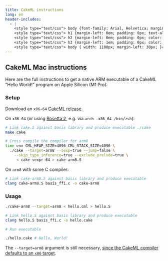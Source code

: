 ```yaml
---
title: CakeML instructions
lang: en
header-includes:
  - |
    <style type="text/css"> body {font-family: Arial, Helvetica; margin-left: 5em; font-size: large;} </style>
    <style type="text/css"> h1 {margin-left: 0em; padding: 0px; text-align: center} </style>
    <style type="text/css"> h2 {margin-left: 0em; padding: 0px; color: #580909} </style>
    <style type="text/css"> h3 {margin-left: 1em; padding: 0px; color: #C05001;} </style>
    <style type="text/css"> body { width: 1100px; margin-left: 30px; }</style>
---
```


## CakeML Mac instructions

Here are the full instructions to get a native ARM executable of a CakeML "Hello World!" program on Apple Silicon (M1 Pro):

### Setup

Download an `x86-64` [CakeML release](https://github.com/CakeML/cakeml/releases).

On `x86-64` (or using [Rosetta 2](https://support.apple.com/en-gb/guide/security/secebb113be1/web), e.g. via `arch -x86_64 /bin/zsh`):
```sh
# Link cake.S against basis library and produce executable ./cake
make cake

# Cross compile the compiler for arm8
time env CML_HEAP_SIZE=4096 CML_STACK_SIZE=4096 \
  ./cake --target=arm8 --sexp=true --jump=false \
    --skip_type_inference=true --exclude_prelude=true \
     < cake-sexpr-64 > cake-arm8.S
```

On `arm8` with some C compiler:
```sh
# Link cake-arm8.S against basis library and produce executable
clang cake-arm8.S basis_ffi.c -o cake-arm8
```

### Usage

```sh
./cake-arm8 --target=arm8 < hello.cml > hello.S

# Link hello.S against basis library and produce executable
clang hello.S basis_ffi.c -o hello.cake

# Run executable

./hello.cake # Hello, World!
```

The `--target=arm8` argument is still necessary, [since the CakeML compiler defaults to an `x86` target](https://github.com/CakeML/cakeml/blob/a500b998760b855e6d32428c2e39ce0f69a89131/compiler/compilerScript.sml#L568-L572).
